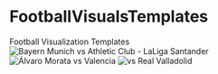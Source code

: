 # FootballVisualsTemplates
Football Visualization Templates
![Bayern Munich vs Athletic Club - LaLiga Santander](https://user-images.githubusercontent.com/80650976/187550781-a5da2b58-f623-4c35-a384-f84747e8e62e.png)
![Álvaro Morata vs Valencia](https://user-images.githubusercontent.com/80650976/187550846-e8f3e7a8-1da7-4bc6-922e-5456cf0e6bc2.jpg)
![ vs Real Valladolid](https://user-images.githubusercontent.com/80650976/187550854-53270c31-bbb3-4247-aaa0-a65c8296125a.jpg)
